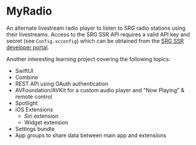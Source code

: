 #  MyRadio

An alternate livestream radio player to listen to SRG radio stations using their livestreams.
Access to the SRG SSR API requires a valid API key and secret (see `Config.xcconfig`) which can be obtained from the [SRG SSR developer portal](https://developer.srgssr.ch).

Another interesting learning project covering the following topics:

- SwiftUI
- Combine
- REST API using OAuth authentication
- AVFoundation/AVKit for a custom audio player and "Now Playing" & remote control
- Spotlight
- iOS Extensions
    - Siri extension
    - Widget extension
- Settings bundle
- App groups to share data between main app and extensions


